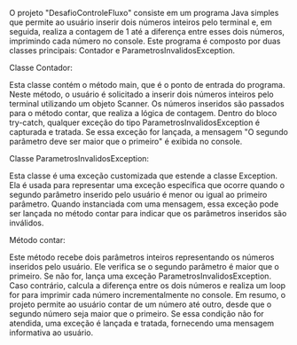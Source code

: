 O projeto "DesafioControleFluxo" consiste em um programa Java simples que permite ao usuário inserir dois números inteiros pelo terminal e, em seguida, realiza a contagem de 1 até a diferença entre esses dois números, imprimindo cada número no console. Este programa é composto por duas classes principais: Contador e ParametrosInvalidosException.

Classe Contador:

Esta classe contém o método main, que é o ponto de entrada do programa. Neste método, o usuário é solicitado a inserir dois números inteiros pelo terminal utilizando um objeto Scanner.
Os números inseridos são passados para o método contar, que realiza a lógica de contagem.
Dentro do bloco try-catch, qualquer exceção do tipo ParametrosInvalidosException é capturada e tratada. Se essa exceção for lançada, a mensagem "O segundo parâmetro deve ser maior que o primeiro" é exibida no console.


Classe ParametrosInvalidosException:

Esta classe é uma exceção customizada que estende a classe Exception.
Ela é usada para representar uma exceção específica que ocorre quando o segundo parâmetro inserido pelo usuário é menor ou igual ao primeiro parâmetro.
Quando instanciada com uma mensagem, essa exceção pode ser lançada no método contar para indicar que os parâmetros inseridos são inválidos.


Método contar:

Este método recebe dois parâmetros inteiros representando os números inseridos pelo usuário.
Ele verifica se o segundo parâmetro é maior que o primeiro. Se não for, lança uma exceção ParametrosInvalidosException.
Caso contrário, calcula a diferença entre os dois números e realiza um loop for para imprimir cada número incrementalmente no console.
Em resumo, o projeto permite ao usuário contar de um número até outro, desde que o segundo número seja maior que o primeiro. Se essa condição não for atendida, uma exceção é lançada e tratada, fornecendo uma mensagem informativa ao usuário.
